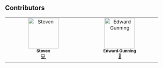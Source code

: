 ## Contributors


<!-- ALL-CONTRIBUTORS-LIST:START - Do not remove or modify this section -->
<!-- prettier-ignore-start -->
<!-- markdownlint-disable -->
<table>
  <tbody>
    <tr>
      <td align="center" valign="top" width="14.28%"><a href="https://github.com/StevenGolovkine"><img src="https://avatars.githubusercontent.com/u/22517192?v=4?s=100" width="100px;" alt="Steven"/><br /><sub><b>Steven</b></sub></a><br /><a href="#code-StevenGolovkine" title="Code">💻</a></td>
      <td align="center" valign="top" width="14.28%"><a href="https://edwardgunning.github.io/"><img src="https://avatars.githubusercontent.com/u/56870103?v=4?s=100" width="100px;" alt="Edward Gunning"/><br /><sub><b>Edward Gunning</b></sub></a><br /><a href="#research-edwardgunning" title="Research">🔬</a></td>
    </tr>
  </tbody>
</table>

<!-- markdownlint-restore -->
<!-- prettier-ignore-end -->

<!-- ALL-CONTRIBUTORS-LIST:END -->
